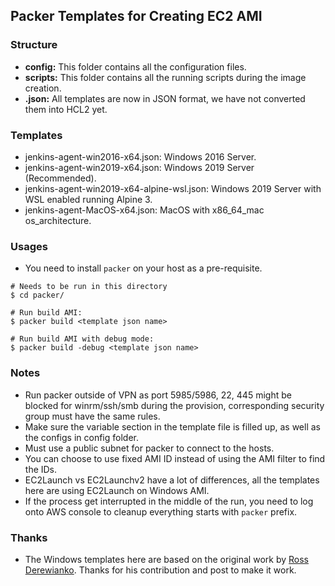 ## Packer Templates for Creating EC2 AMI

### Structure

* **config:** This folder contains all the configuration files.
* **scripts:** This folder contains all the running scripts during the image creation.
* **.json:** All templates are now in JSON format, we have not converted them into HCL2 yet.

### Templates
* jenkins-agent-win2016-x64.json: Windows 2016 Server.
* jenkins-agent-win2019-x64.json: Windows 2019 Server (Recommended).
* jenkins-agent-win2019-x64-alpine-wsl.json: Windows 2019 Server with WSL enabled running Alpine 3.
* jenkins-agent-MacOS-x64.json: MacOS with x86_64_mac os_architecture.

### Usages

* You need to install `packer` on your host as a pre-requisite.
```
# Needs to be run in this directory
$ cd packer/

# Run build AMI:
$ packer build <template json name>

# Run build AMI with debug mode:
$ packer build -debug <template json name>
```

### Notes

* Run packer outside of VPN as port 5985/5986, 22, 445 might be blocked for winrm/ssh/smb during the provision, corresponding security group must have the same rules.
* Make sure the variable section in the template file is filled up, as well as the configs in config folder.
* Must use a public subnet for packer to connect to the hosts.
* You can choose to use fixed AMI ID instead of using the AMI filter to find the IDs.
* EC2Launch vs EC2Launchv2 have a lot of differences, all the templates here are using EC2Launch on Windows AMI.
* If the process get interrupted in the middle of the run, you need to log onto AWS console to cleanup everything starts with `packer` prefix.

### Thanks

* The Windows templates here are based on the original work by [Ross Derewianko](https://github.com/rderewianko). Thanks for his contribution and post to make it work.
